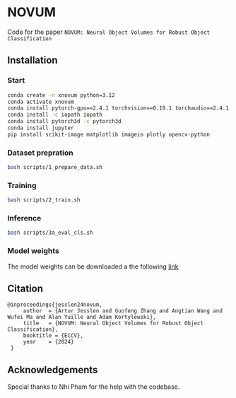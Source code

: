 # NOVUM

Code for the paper `NOVUM: Neural Object Volumes for Robust Object Classification`

## Installation
### Start
```bash
conda create -n xnovum python=3.12
conda activate xnovum
conda install pytorch-gpu==2.4.1 torchvision==0.19.1 torchaudio==2.4.1 pytorch-cuda=12.1 -c pytorch -c nvidia
conda install -c iopath iopath
conda install pytorch3d -c pytorch3d
conda install jupyter
pip install scikit-image matplotlib imageio plotly opencv-python
```

### Dataset prepration
```bash
bash scripts/1_prepare_data.sh
```

### Training
```bash
bash scripts/2_train.sh
```

### Inference
```bash
bash scripts/3a_eval_cls.sh
```

### Model weights

The model weights can be downloaded a the following [link](https://github.com/GenIntel/NOVUM/releases/download/v1.0.0/classification_saved_model_199.pth)



## Citation

```
@inproceedings{jesslen24novum,
	 author  = {Artur Jesslen and Guofeng Zhang and Angtian Wang and Wufei Ma and Alan Yuille and Adam Kortylewski},
	 title   = {NOVUM: Neural Object Volumes for Robust Object Classification},
	 booktitle = {ECCV},
	 year    = {2024}
 }
 ```

## Acknowledgements

Special thanks to Nhi Pham for the help with the codebase. 
```

